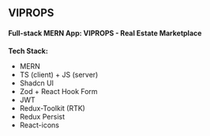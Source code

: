 ## VIPROPS
#### Full-stack MERN App: VIPROPS - Real Estate Marketplace

**Tech Stack:**
- MERN
- TS (client) + JS (server)
- Shadcn UI
- Zod + React Hook Form
- JWT
- Redux-Toolkit (RTK)
- Redux Persist
- React-icons

